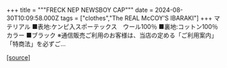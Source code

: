 +++
title = """FRECK NEP NEWSBOY CAP"""
date = 2024-08-30T10:09:58.000Z
tags = ["clothes","The REAL McCOY'S IBARAKI"]
+++
マテリアル ■表地:ケンピ入スポーテックス　ウール100％ ■裏地:コットン100％ カラー ■ブラック ※通信販売ご利用のお客様は、当店の定める「ご利用案内」「特商法」を必ずご...

[[source]](https://the-realmccoys.ocnk.net/product/756)
